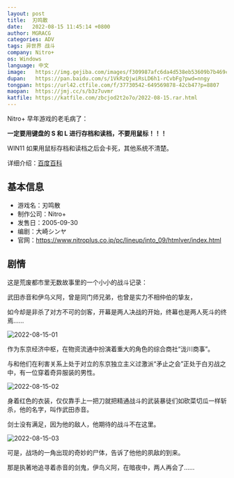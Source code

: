 ```yaml
---
layout: post
title:  刃鸣散
date:   2022-08-15 11:45:14 +0800
author: MGRACG
categories: ADV
tags: 异世界 战斗
company: Nitro+
os: Windows
language: 中文
image:   https://img.gejiba.com/images/f309987afc6da4d538eb53609b7b469c.jpg
dupan:   https://pan.baidu.com/s/1VkRzQjwiRsLD6h1-rCvbFg?pwd=nngy
tongpan: https://url42.ctfile.com/f/37730542-649569878-42cb47?p=8807
maopan:  https://jmj.cc/s/b3z7uvmr
katfile: https://katfile.com/zbcjod2t2o7o/2022-08-15.rar.html
---
```


Nitro+ 早年游戏的老毛病了：

**一定要用键盘的 S 和 L 进行存档和读档，不要用鼠标！！！**

WIN11 如果用鼠标存档和读档之后会卡死，其他系统不清楚。

详细介绍：[百度百科](https://baike.baidu.com/item/%E5%88%83%E9%B8%A3%E6%95%A3/4663894)

## 基本信息

- 游戏名：刃鸣散
- 制作公司：Nitro+
- 发售日：2005-09-30
- 编剧：大崎シンヤ
- 官网：https://www.nitroplus.co.jp/pc/lineup/into_09/htmlver/index.html

## 剧情

这是荒废都市里无数故事里的一个小小的战斗记录：

武田赤音和伊乌义阿，曾是同门师兄弟，也曾是实力不相仲伯的挚友，

如今却是非杀了对方不可的剑客，开幕是两人决战的开始，终幕也是两人死斗的终焉……

![2022-08-15-01](https://img.gejiba.com/images/4a5a276eb8b288c7d0e83a1b406bc8e1.jpg)

作为东京经济中枢，在物资流通中扮演着重大的角色的综合商社“泷川商事”。

与和他们在利害关系上处于对立的东京独立主义过激派“矛止之会”正处于白刃战之中，有一位穿着奇异服装的男性。

![2022-08-15-02](https://img.gejiba.com/images/d0def90cf7195a609792ce45f84253d0.jpg)

身着红色的衣装，仅仅靠手上一把刀就把精通战斗的武装暴徒们如砍菜切瓜一样斩杀，他的名字，叫作武田赤音。

剑士没有满足，因为他的敌人，他期待的战斗不在这里。

![2022-08-15-03](https://img.gejiba.com/images/c362b540d5b0a8f1ef3bbd53f7c21f9b.jpg)

可是，战场的一角出现的奇妙的尸体，告诉了他他的夙敌的到来。

那是执著地追寻着赤音的剑鬼，伊鸟义阿，在暗夜中，两人再会了……